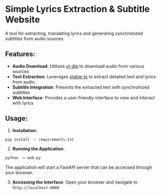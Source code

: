 # Simple Lyrics Extraction & Subtitle Website

A tool for extracting, translating lyrics and generating synchronized subtitles from audio sources

## Features:

- **Audio Download**: Utilizes [yt-dlp](https://github.com/yt-dlp/yt-dlp) to download audio from various sources
- **Text Extraction**: Leverages [stable-ts](https://github.com/jianfch/stable-ts) to extract detailed text and lyrics from audio
- **Subtitle Integration**: Presents the extracted text with synchronized subtitles
- **Web Interface**: Provides a user-friendly interface to view and interact with lyrics

## Usage:

1. **Installation**:
  ```bash
  pip install -r requirements.txt
  ```

2. **Running the Application**:
  ```bash
  python -m web.py
  ```
  The application will start a FastAPI server that can be accessed through your browser.

3. **Accessing the Interface**:
  Open your browser and navigate to `http://localhost:8000`